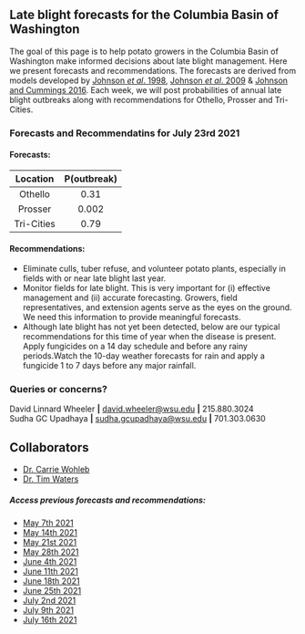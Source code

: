 ## Late blight forecasts for the Columbia Basin of Washington
The goal of this page is to help potato growers in the Columbia Basin of Washington make informed decisions about late blight management. Here we present forecasts and recommendations. The forecasts are derived from models developed by [Johnson *et al*. 1998](https://apsjournals.apsnet.org/doi/pdfplus/10.1094/PDIS.1998.82.6.642), [Johnson *et al*. 2009](https://apsjournals.apsnet.org/doi/pdfplus/10.1094/PDIS-93-3-0272) & [Johnson and Cummings 2016](https://link.springer.com/article/10.1007/s12230-016-9500-1). Each week, we will post probabilities of annual late blight outbreaks along with recommendations for Othello, Prosser and Tri-Cities.

###  Forecasts and Recommendatins for July 23rd 2021
#### Forecasts:

| Location | P(outbreak) |
| :---: | :---: |
| Othello | 0.31 |
| Prosser | 0.002 |
| Tri-Cities | 0.79 |

#### Recommendations:

* Eliminate culls, tuber refuse, and volunteer potato plants, especially in fields with or near late blight last year.
* Monitor fields for late blight. This is very important for (i) effective management and (ii) accurate forecasting. Growers, field representatives, and extension agents serve as the eyes on the ground. We need this information to provide meaningful forecasts.
* Although late blight has not yet been detected, below are our typical recommendations for this time of year when the disease is present. Apply fungicides on a 14 day schedule and before any rainy periods.Watch the 10-day weather forecasts for rain and apply a fungicide 1 to 7 days before any major rainfall.

### Queries or concerns?
David Linnard Wheeler **|** david.wheeler@wsu.edu **|** 215.880.3024  
Sudha GC Upadhaya **|** sudha.gcupadhaya@wsu.edu **|** 701.303.0630

## Collaborators
- [Dr. Carrie Wohleb](http://potatoes.wsu.edu/personnel/wohleb/)
- [Dr. Tim Waters](http://potatoes.wsu.edu/personnel/waters/)

##### Access previous forecasts and recommendations:
* [May 7th 2021](https://github.com/d-linnard/LateBlight/blob/main/Forecasts%26Recommendations/May_7_2021.md)
* [May 14th 2021](https://github.com/d-linnard/LateBlight/blob/main/Forecasts%26Recommendations/May_14_2021.md)
* [May 21st 2021](https://github.com/d-linnard/LateBlight/blob/main/Forecasts%26Recommendations/May_21_2021.md)
* [May 28th 2021](https://github.com/d-linnard/LateBlight/blob/main/Forecasts%26Recommendations/May_28_2021.md)
* [June 4th 2021](https://github.com/d-linnard/LateBlight/blob/main/Forecasts%26Recommendations/June_4_2021.md)
* [June 11th 2021](https://github.com/d-linnard/LateBlight/blob/main/Forecasts%26Recommendations/June_11_2021.md)
* [June 18th 2021](https://github.com/d-linnard/LateBlight/blob/main/Forecasts%26Recommendations/June_18_2021.md)
* [June 25th 2021](https://github.com/d-linnard/LateBlight/blob/main/Forecasts%26Recommendations/June_25_2021.md)
* [July 2nd 2021](https://github.com/d-linnard/LateBlight/blob/main/Forecasts%26Recommendations/July_2_2021.md)
* [July 9th 2021](https://github.com/d-linnard/LateBlight/blob/main/Forecasts%26Recommendations/July_9_2021.md)
* [July 16th 2021](https://github.com/d-linnard/LateBlight/blob/main/Forecasts%26Recommendations/July_16_2021.md)
